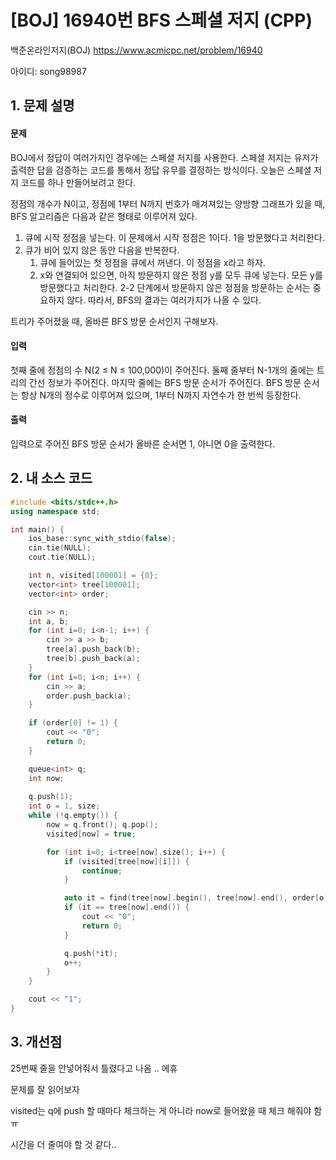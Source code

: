 # [BOJ] 16940번 BFS 스페셜 저지 (CPP)


백준온라인저지(BOJ) https://www.acmicpc.net/problem/16940


아이디: song98987


## 1. 문제 설명

#### 문제
BOJ에서 정답이 여러가지인 경우에는 스페셜 저지를 사용한다. 스페셜 저지는 유저가 출력한 답을 검증하는 코드를 통해서 정답 유무를 결정하는 방식이다. 오늘은 스페셜 저지 코드를 하나 만들어보려고 한다.

정점의 개수가 N이고, 정점에 1부터 N까지 번호가 매겨져있는 양방향 그래프가 있을 때, BFS 알고리즘은 다음과 같은 형태로 이루어져 있다.

1. 큐에 시작 정점을 넣는다. 이 문제에서 시작 정점은 1이다. 1을 방문했다고 처리한다.
2. 큐가 비어 있지 않은 동안 다음을 반복한다.
   1. 큐에 들어있는 첫 정점을 큐에서 꺼낸다. 이 정점을 x라고 하자.
   2. x와 연결되어 있으면, 아직 방문하지 않은 정점 y를 모두 큐에 넣는다. 모든 y를 방문했다고 처리한다.
2-2 단계에서 방문하지 않은 정점을 방문하는 순서는 중요하지 않다. 따라서, BFS의 결과는 여러가지가 나올 수 있다.

트리가 주어졌을 때, 올바른 BFS 방문 순서인지 구해보자.

#### 입력
첫째 줄에 정점의 수 N(2 ≤ N ≤ 100,000)이 주어진다. 둘째 줄부터 N-1개의 줄에는 트리의 간선 정보가 주어진다. 마지막 줄에는 BFS 방문 순서가 주어진다. BFS 방문 순서는 항상 N개의 정수로 이루어져 있으며, 1부터 N까지 자연수가 한 번씩 등장한다.

#### 출력
입력으로 주어진 BFS 방문 순서가 올바른 순서면 1, 아니면 0을 출력한다.

## 2. 내 소스 코드

```c++
#include <bits/stdc++.h>
using namespace std;

int main() {
    ios_base::sync_with_stdio(false);
    cin.tie(NULL);
    cout.tie(NULL);

    int n, visited[100001] = {0};
    vector<int> tree[100001];
    vector<int> order;

    cin >> n;
    int a, b;
    for (int i=0; i<n-1; i++) {
        cin >> a >> b;
        tree[a].push_back(b);
        tree[b].push_back(a);
    }
    for (int i=0; i<n; i++) {
        cin >> a;
        order.push_back(a);
    }

    if (order[0] != 1) {
        cout << "0";
        return 0;
    }

    queue<int> q;
    int now;
    
    q.push(1);
    int o = 1, size;
    while (!q.empty()) {
        now = q.front(); q.pop();
        visited[now] = true;

        for (int i=0; i<tree[now].size(); i++) {
            if (visited[tree[now][i]]) {
                continue;
            }

            auto it = find(tree[now].begin(), tree[now].end(), order[o]);
            if (it == tree[now].end()) {
                cout << "0";
                return 0;
            }

            q.push(*it);
            o++;
        }
    }

    cout << "1";
}
```

## 3. 개선점

25번째 줄을 안넣어줘서 틀렸다고 나옴 .. 에휴

문제를 잘 읽어보자

visited는 q에 push 할 때마다 체크하는 게 아니라 now로 들어왔을 때 체크 해줘야 함 ㅠ

시간을 더 줄여야 할 것 같다..